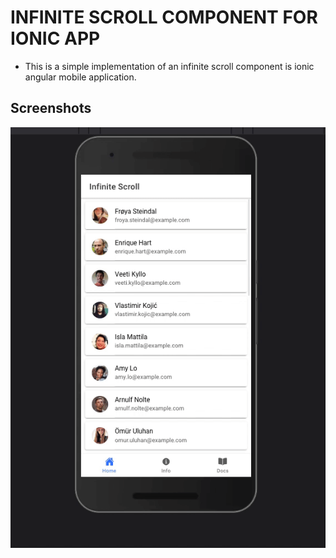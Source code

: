 # INFINITE SCROLL COMPONENT FOR IONIC APP

* This is a simple implementation of an infinite scroll component is ionic angular mobile application. 

## Screenshots

<img src="./src/assets/screen.gif" alt="screenshot">


